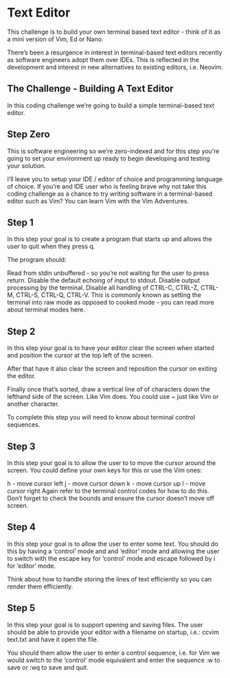 #  Text Editor
This challenge is to build your own terminal based text editor - think of it as a mini version of Vim, Ed or Nano.

There’s been a resurgence in interest in terminal-based text editors recently as software engineers adopt them over IDEs. This is reflected in the development and interest in new alternatives to existing editors, i.e. Neovim.

## The Challenge - Building A Text Editor
In this coding challenge we’re going to build a simple terminal-based text editor.

## Step Zero
This is software engineering so we’re zero-indexed and for this step you’re going to set your environment up ready to begin developing and testing your solution.

I’ll leave you to setup your IDE / editor of choice and programming language of choice. If you’re and IDE user who is feeling brave why not take this coding challenge as a chance to try writing software in a terminal-based editor such as Vim? You can learn Vim with the Vim Adventures.

## Step 1
In this step your goal is to create a program that starts up and allows the user to quit when they press q.

The program should:

Read from stdin unbuffered - so you’re not waiting for the user to press return.
Disable the default echoing of input to stdout.
Disable output processing by the terminal.
Disable all handling of CTRL-C, CTRL-Z, CTRL-M, CTRL-S, CTRL-Q, CTRL-V.
This is commonly known as setting the terminal into raw mode as opposed to cooked mode - you can read more about terminal modes here.

## Step 2
In this step your goal is to have your editor clear the screen when started and position the cursor at the top left of the screen.

After that have it also clear the screen and reposition the cursor on exiting the editor.

Finally once that’s sorted, draw a vertical line of of characters down the lefthand side of the screen. Like Vim does. You could use ~ just like Vim or another character.

To complete this step you will need to know about terminal control sequences.

## Step 3
In this step your goal is to allow the user to to move the cursor around the screen. You could define your own keys for this or use the Vim ones:

h - move cursor left
j - move cursor down
k - move cursor up
l - move cursor right
Again refer to the terminal control codes for how to do this. Don’t forget to check the bounds and ensure the cursor doesn’t move off screen.

## Step 4
In this step your goal is to allow the user to enter some text. You should do this by having a ‘control’ mode and and ‘editor’ mode and allowing the user to switch with the escape key for ‘control’ mode and escape followed by i for ‘editor’ mode.

Think about how to handle storing the lines of text efficiently so you can render them efficiently.

## Step 5
In this step your goal is to support opening and saving files. The user should be able to provide your editor with a filename on startup, i.e.: ccvim text.txt and have it open the file.

You should them allow the user to enter a control sequence, i.e. for Vim we would switch to the ‘control’ mode equivalent and enter the sequence :w to save or :wq to save and quit.